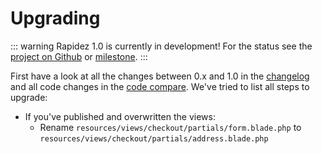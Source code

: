 # Upgrading

::: warning Rapidez 1.0 is currently in development!
For the status see the [project on Github](https://github.com/orgs/rapidez/projects/1) or [milestone](https://github.com/rapidez/rapidez/milestone/1).
:::

First have a look at all the changes between 0.x and 1.0 in the [changelog](https://github.com/rapidez/core/blob/master/CHANGELOG.md) and all code changes in the [code compare](https://github.com/rapidez/core/compare/0.x...master). We've tried to list all steps to upgrade:

- If you've published and overwritten the views:
  - Rename `resources/views/checkout/partials/form.blade.php` to `resources/views/checkout/partials/address.blade.php`
